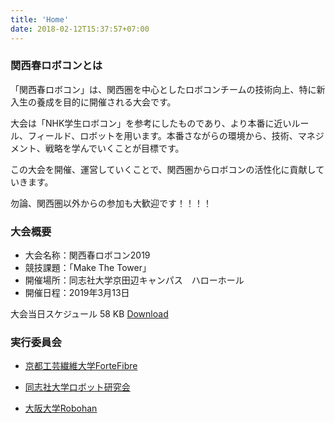 ```yaml
---
title: 'Home'
date: 2018-02-12T15:37:57+07:00
---
```



### 関西春ロボコンとは

「関西春ロボコン」は、関西圏を中心としたロボコンチームの技術向上、特に新入生の養成を目的に開催される大会です。

大会は「NHK学生ロボコン」を参考にしたものであり、より本番に近いルール、フィールド、ロボットを用います。本番さながらの環境から、技術、マネジメント、戦略を学んでいくことが目標です。

この大会を開催、運営していくことで、関西圏からロボコンの活性化に貢献していきます。

勿論、関西圏以外からの参加も大歓迎です！！！！

### 大会概要

- 大会名称：関西春ロボコン2019
- 競技課題：「Make The Tower」
- 開催場所：同志社大学京田辺キャンパス　ハローホール
- 開催日程：2019年3月13日


大会当日スケジュール 58 KB
[Download](https://drive.google.com/file/d/1cy_Gx91IZ4MvDmu3OjSM8rm0-bowZjih/view)

### 実行委員会

- [京都工芸繊維大学ForteFibre](https://www.fortefibre.net/)

- [同志社大学ロボット研究会](http://drc.hatenablog.com/)

- [大阪大学Robohan](http://www.robohan.net/)
